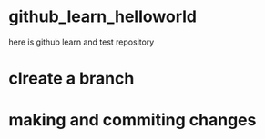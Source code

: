 # github_learn_helloworld
here is github learn and test repository
# clreate a branch
# making and commiting changes
